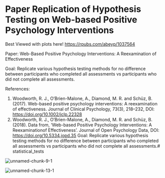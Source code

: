 # Paper Replication of Hypothesis Testing on Web-based Positive Psychology Interventions

Best Viewed with plots here! https://rpubs.com/abeyp/1037564


Paper: Web-Based Positive Psychology Interventions: A Reexamination of Effectiveness

Goal: Replicate various hypothesis testing methods for no difference between participants who completed all assessments vs participants who did not complete all assessments.

References:

1. Woodworth, R. J., O’Brien-Malone, A., Diamond, M. R. and Schüz, B. (2017). Web-based positive psychology interventions: A reexamination of effectiveness. Journal of Clinical Psychology, 73(3), 218–232, DOI: https://doi.org/10.1002/jclp.22328
2. Woodworth, R. J., O’Brien-Malone, A., Diamond, M. R. and Schüz, B. (2018). Data from, ‘Web-based Positive Psychology Interventions: A Reexaminationof Effectiveness’. Journal of Open Psychology Data, DOI: https://doi.org/10.5334.jopd.35
Goal: Replicate various hypothesis testing methods for no difference between participants who completed all assessments vs participants who did not complete all assessments.# statistical_tests



![unnamed-chunk-9-1](https://user-images.githubusercontent.com/87784458/236087868-dda0dcb2-a350-4df1-853a-279713e88568.png)


![unnamed-chunk-13-1](https://user-images.githubusercontent.com/87784458/236087951-9278dd77-dc75-4aa8-b376-a33c9288d02d.png)
